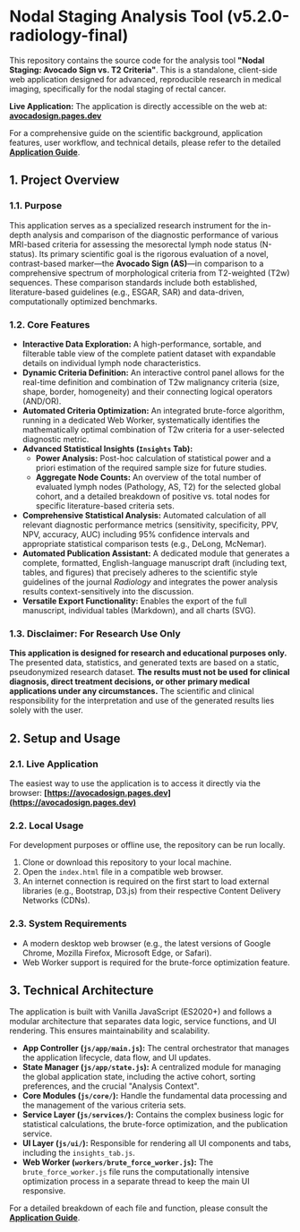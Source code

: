 # Nodal Staging Analysis Tool (v5.2.0-radiology-final)

This repository contains the source code for the analysis tool **"Nodal Staging: Avocado Sign vs. T2 Criteria"**. This is a standalone, client-side web application designed for advanced, reproducible research in medical imaging, specifically for the nodal staging of rectal cancer.

**Live Application:** The application is directly accessible on the web at: **[avocadosign.pages.dev](https://avocadosign.pages.dev)**

For a comprehensive guide on the scientific background, application features, user workflow, and technical details, please refer to the detailed **[Application Guide](./docs/Application_Guide.md)**.

## 1. Project Overview

### 1.1. Purpose
This application serves as a specialized research instrument for the in-depth analysis and comparison of the diagnostic performance of various MRI-based criteria for assessing the mesorectal lymph node status (N-status). Its primary scientific goal is the rigorous evaluation of a novel, contrast-based marker—the **Avocado Sign (AS)**—in comparison to a comprehensive spectrum of morphological criteria from T2-weighted (T2w) sequences. These comparison standards include both established, literature-based guidelines (e.g., ESGAR, SAR) and data-driven, computationally optimized benchmarks.

### 1.2. Core Features
* **Interactive Data Exploration:** A high-performance, sortable, and filterable table view of the complete patient dataset with expandable details on individual lymph node characteristics.
* **Dynamic Criteria Definition:** An interactive control panel allows for the real-time definition and combination of T2w malignancy criteria (size, shape, border, homogeneity) and their connecting logical operators (AND/OR).
* **Automated Criteria Optimization:** An integrated brute-force algorithm, running in a dedicated Web Worker, systematically identifies the mathematically optimal combination of T2w criteria for a user-selected diagnostic metric.
* **Advanced Statistical Insights (`Insights` Tab):**
    * **Power Analysis:** Post-hoc calculation of statistical power and a priori estimation of the required sample size for future studies.
    * **Aggregate Node Counts:** An overview of the total number of evaluated lymph nodes (Pathology, AS, T2) for the selected global cohort, and a detailed breakdown of positive vs. total nodes for specific literature-based criteria sets.
* **Comprehensive Statistical Analysis:** Automated calculation of all relevant diagnostic performance metrics (sensitivity, specificity, PPV, NPV, accuracy, AUC) including 95% confidence intervals and appropriate statistical comparison tests (e.g., DeLong, McNemar).
* **Automated Publication Assistant:** A dedicated module that generates a complete, formatted, English-language manuscript draft (including text, tables, and figures) that precisely adheres to the scientific style guidelines of the journal *Radiology* and integrates the power analysis results context-sensitively into the discussion.
* **Versatile Export Functionality:** Enables the export of the full manuscript, individual tables (Markdown), and all charts (SVG).

### 1.3. Disclaimer: For Research Use Only
**This application is designed for research and educational purposes only.** The presented data, statistics, and generated texts are based on a static, pseudonymized research dataset. **The results must not be used for clinical diagnosis, direct treatment decisions, or other primary medical applications under any circumstances.** The scientific and clinical responsibility for the interpretation and use of the generated results lies solely with the user.

## 2. Setup and Usage

### 2.1. Live Application
The easiest way to use the application is to access it directly via the browser:
**[https://avocadosign.pages.dev](https://avocadosign.pages.dev)**

### 2.2. Local Usage
For development purposes or offline use, the repository can be run locally.
1.  Clone or download this repository to your local machine.
2.  Open the `index.html` file in a compatible web browser.
3.  An internet connection is required on the first start to load external libraries (e.g., Bootstrap, D3.js) from their respective Content Delivery Networks (CDNs).

### 2.3. System Requirements
* A modern desktop web browser (e.g., the latest versions of Google Chrome, Mozilla Firefox, Microsoft Edge, or Safari).
* Web Worker support is required for the brute-force optimization feature.

## 3. Technical Architecture

The application is built with Vanilla JavaScript (ES2020+) and follows a modular architecture that separates data logic, service functions, and UI rendering. This ensures maintainability and scalability.

* **App Controller (`js/app/main.js`):** The central orchestrator that manages the application lifecycle, data flow, and UI updates.
* **State Manager (`js/app/state.js`):** A centralized module for managing the global application state, including the active cohort, sorting preferences, and the crucial "Analysis Context".
* **Core Modules (`js/core/`):** Handle the fundamental data processing and the management of the various criteria sets.
* **Service Layer (`js/services/`):** Contains the complex business logic for statistical calculations, the brute-force optimization, and the publication service.
* **UI Layer (`js/ui/`):** Responsible for rendering all UI components and tabs, including the `insights_tab.js`.
* **Web Worker (`workers/brute_force_worker.js`):** The `brute_force_worker.js` file runs the computationally intensive optimization process in a separate thread to keep the main UI responsive.

For a detailed breakdown of each file and function, please consult the **[Application Guide](./docs/Application_Guide.md)**.